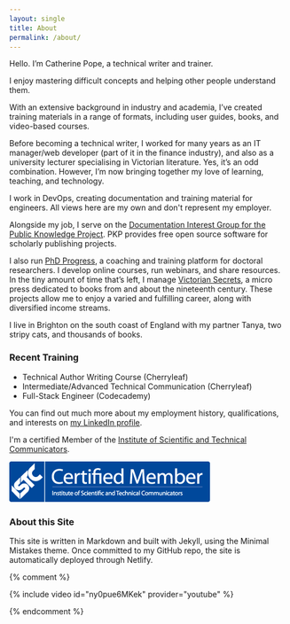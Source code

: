 ```yaml
---
layout: single
title: About
permalink: /about/
---
```


Hello. I’m Catherine Pope, a technical writer and trainer.

I enjoy mastering difficult concepts and helping other people understand them.

With an extensive background in industry and academia, I’ve created training materials in a range of formats, including user guides, books, and video-based courses.

Before becoming a technical writer, I worked for many years as an IT manager/web developer (part of it in the finance industry), and also as a university lecturer specialising in Victorian literature. Yes, it’s an odd combination. However, I’m now bringing together my love of learning, teaching, and technology.

I work in DevOps, creating documentation and training material for engineers. All views here are my own and don't represent my employer.

Alongside my job, I serve on the [Documentation Interest Group for the Public Knowledge Project](https://pkp.sfu.ca/documentation-interest-group/). PKP provides free open source software for scholarly publishing projects.

I also run [PhD Progress](https://www.phdprogress.com), a coaching and training platform for doctoral researchers. I develop online courses, run webinars, and share resources. In the tiny amount of time that’s left, I manage [Victorian Secrets](https://www.victoriansecrets.co.uk), a micro press dedicated to books from and about the nineteenth century. These projects allow me to enjoy a varied and fulfilling career, along with diversified income streams.

I live in Brighton on the south coast of England with my partner Tanya, two stripy cats, and thousands of books.

### Recent Training

- Technical Author Writing Course (Cherryleaf)
- Intermediate/Advanced Technical Communication (Cherryleaf)
- Full-Stack Engineer (Codecademy)

You can find out much more about my employment history, qualifications, and interests on [my LinkedIn profile](https://www.linkedin.com/in/drcatherinepope/).

I'm a certified Member of the [Institute of Scientific and Technical Communicators](https://istc.org.uk).

![Logo of Institute of Scientific and Technical Communicators](../assets/images/istc-certified-member-landscape-small.png)

### About this Site

This site is written in Markdown and built with Jekyll, using the Minimal Mistakes theme. Once committed to my GitHub repo, the site is automatically deployed through Netlify.

{% comment %}

{% include video id="ny0pue6MKek" provider="youtube" %}

{% endcomment %}